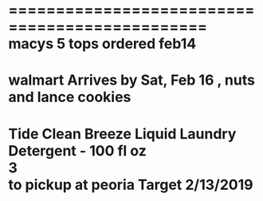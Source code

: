 



===============================================    
macys 5 tops  ordered feb14     
====================================================    
walmart Arrives by Sat, Feb 16   , nuts and lance cookies  
========================================================   
Tide Clean Breeze Liquid Laundry Detergent - 100 fl oz     
3    
to pickup at peoria Target 
2/13/2019    
==================================================
